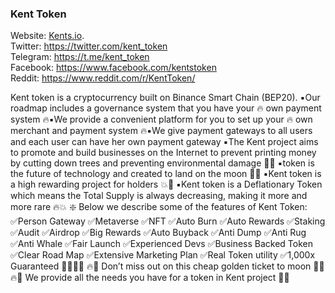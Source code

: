 ### Kent Token

Website: [Kents.io](https://kents.io).<br />
Twitter: https://twitter.com/kent_token<br />
Telegram: https://t.me/kent_token<br />
Facebook: https://www.facebook.com/kentstoken<br />
Reddit: https://www.reddit.com/r/KentToken/<br />

Kent token is a cryptocurrency built on Binance Smart Chain (BEP20). ▪️Our roadmap includes a governance system that you have your 🔥 own payment system 🔥▪️We provide a convenient platform for you to set up your 🔥 own merchant and payment system 🔥▪️We give payment gateways to all users and each user can have her own payment gateway  ▪️The Kent project aims to promote and build businesses on the Internet to prevent printing money by cutting down trees and preventing environmental damage 🌳🌴  ▪️token is the future of technology and created to land on the moon 🚀🌙 ▪️Kent token is a high rewarding project for holders 💥🎁 ▪️Kent token is a Deflationary Token which means the Total Supply is always decreasing, making it more and more rare 🔥💥
❇️ Below we describe some of the features of Kent Token:
✅Person Gateway ✅Metaverse ✅NFT ✅Auto Burn ✅Auto Rewards ✅Staking ✅Audit ✅Airdrop ✅Big Rewards ✅Auto Buyback ✅Anti Dump ✅Anti Rug ✅Anti Whale ✅Fair Launch ✅Experienced Devs ✅Business Backed Token ✅Clear Road Map ✅Extensive Marketing Plan ✅Real Token utility ✅1,000x Guaranteed 🚀🚀🚀🚀
🔥🚀 Don’t miss out on this cheap golden ticket to moon 🚀🔥
🔥🚀 We provide all the needs you have for a token in Kent project 🚀🔥

